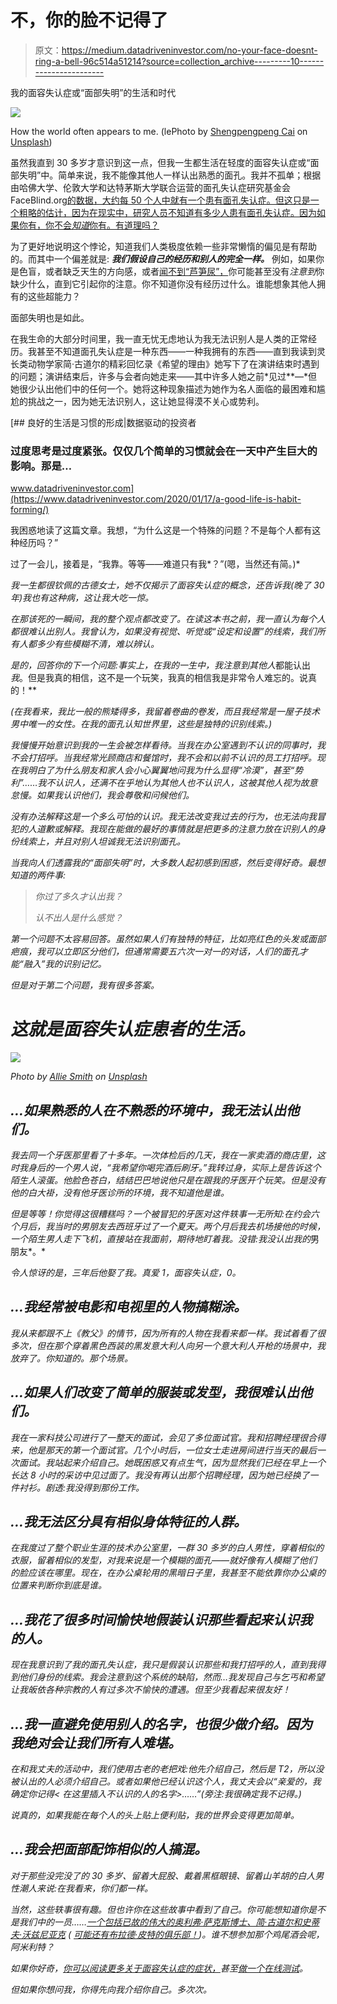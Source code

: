 # 不，你的脸不记得了

> 原文：<https://medium.datadriveninvestor.com/no-your-face-doesnt-ring-a-bell-96c514a51214?source=collection_archive---------10----------------------->

我的面容失认症或“面部失明”的生活和时代

![](img/7437a65227e5453710b616fc050533a8.png)

How the world often appears to me. (lePhoto by [Shengpengpeng Cai](https://unsplash.com/@tsaichinghsuan?utm_source=medium&utm_medium=referral) on [Unsplash](https://unsplash.com?utm_source=medium&utm_medium=referral))

虽然我直到 30 多岁才意识到这一点，但我一生都生活在轻度的面容失认症或“面部失明”中。简单来说，我不能像其他人一样认出熟悉的面孔。我并不孤单；根据由哈佛大学、伦敦大学和达特茅斯大学联合运营的面孔失认症研究基金会 FaceBlind.org[的数据，大约每 50 个人中就有一个患有面孔失认症。但这只是一个粗略的估计，因为在现实中，研究人员不知道有多少人患有面孔失认症。因为如果你有，你不会*知道*你有。有道理吗？](https://www.faceblind.org)

为了更好地说明这个悖论，知道我们人类极度依赖一些非常懒惰的偏见是有帮助的。而其中一个偏差就是: ***我们假设自己的经历和别人的完全一样。*** 例如，如果你是色盲，或者缺乏天生的方向感，或者[闻不到“芦笋尿”，](https://www.huffpost.com/entry/asparagus-pee_n_5ab932e3e4b0decad04cc745)你可能甚至没有*注意到*你缺少什么，直到它引起你的注意。你不知道你没有经历过什么。谁能想象其他人拥有的这些超能力？

面部失明也是如此。

在我生命的大部分时间里，我一直无忧无虑地认为我无法识别人是人类的正常经历。我甚至不知道面孔失认症是一种东西——一种我拥有的东西——直到我读到灵长类动物学家简·古道尔的精彩回忆录《希望的理由》她写下了在演讲结束时遇到的问题；演讲结束后，许多与会者向她走来——其中许多人她之前*见过**—*但她很少认出他们中的任何一个。她将这种现象描述为她作为名人面临的最困难和尴尬的挑战之一，因为她无法识别人，这让她显得漠不关心或势利。

[](https://www.datadriveninvestor.com/2020/01/17/a-good-life-is-habit-forming/) [## 良好的生活是习惯的形成|数据驱动的投资者

### 过度思考是过度紧张。仅仅几个简单的习惯就会在一天中产生巨大的影响。那是…

www.datadriveninvestor.com](https://www.datadriveninvestor.com/2020/01/17/a-good-life-is-habit-forming/) 

我困惑地读了这篇文章。我想，“为什么这是一个特殊的问题？不是每个人都有这种经历吗？”

过了一会儿，接着是，“我靠。等等——难道只有我*？”(嗯，当然还有简。)*

*我一生都很钦佩的古德女士，她不仅揭示了面容失认症的概念，还告诉我(晚了 30 年)我也有这种病，这让我大吃一惊。*

*在那该死的一瞬间，我的整个观点都改变了。在读这本书之前，我一直认为每个人都很难认出别人。我曾认为，如果没有视觉、听觉或“设定和设置”的线索，我们所有人都多少有些模糊不清，难以辨认。*

*是的，回答你的下一个问题:事实上，在我的一生中，我注意到其他人*都能认出*我*。但是我真的相信，这不是一个玩笑，我真的相信我是非常令人难忘的。说真的！**

*(在我看来，我比一般的熊矮得多，我留着卷曲的卷发，而且我经常是一屋子技术男中唯一的女性。在我的面孔认知世界里，这些是独特的识别线索。)*

*我慢慢开始意识到我的一生会被怎样看待。当我在办公室遇到不认识的同事时，我不会打招呼。当我经常光顾商店和餐馆时，我不会和以前不认识的员工打招呼。现在我明白了为什么朋友和家人会小心翼翼地问我为什么显得“冷漠”，甚至“势利”……我不认识人，还满不在乎地认为其他人也不认识人，这被其他人视为故意怠慢。如果我认识他们，我会尊敬和问候他们。*

*没有办法解释这是一个多么可怕的认识。我无法改变我过去的行为，也无法向我冒犯的人道歉或解释。我现在能做的最好的事情就是把更多的注意力放在识别人的身份线索上，并且对别人坦诚我无法识别面孔。*

*当我向人们透露我的“面部失明”时，大多数人起初感到困惑，然后变得好奇。最想知道的两件事:*

> *你过了多久才认出我？*
> 
> *认不出人是什么感觉？*

*第一个问题不太容易回答。虽然如果人们有独特的特征，比如亮红色的头发或面部疤痕，我可以立即区分他们，但通常需要五六次一对一的对话，人们的面孔才能“融入”我的识别记忆。*

*但是对于第二个问题，我有很多答案。*

# *这就是面容失认症患者的生活。*

*![](img/fd5cb604617e3f93076979f11e9f3819.png)*

*Photo by [Allie Smith](https://unsplash.com/@creativegangsters?utm_source=medium&utm_medium=referral) on [Unsplash](https://unsplash.com?utm_source=medium&utm_medium=referral)*

## *…如果熟悉的人在不熟悉的环境中，我无法认出他们。*

*我去同一个牙医那里看了十多年。一次体检后的几天，我在一家卖酒的商店里，这时我身后的一个男人说，“我希望你喝完酒后刷牙。”我转过身，实际上是告诉这个陌生人滚蛋。他脸色苍白，结结巴巴地说他只是在跟我的牙医开个玩笑。但是没有他的白大褂，没有他牙医诊所的环境，我不知道他是谁。*

*但是等等！你觉得这很糟糕吗？一个被冒犯的牙医对这件轶事一无所知:在约会六个月后，我当时的男朋友去西班牙过了一个夏天。两个月后我去机场接他的时候，一个陌生男人走下飞机，直接站在我面前，期待地盯着我。没错:我没认出我的*男朋友*。*

*令人惊讶的是，三年后他娶了我。真爱 1，面容失认症，0。*

## *…我经常被电影和电视里的人物搞糊涂。*

*我从来都跟不上《教父》的情节，因为所有的人物在我看来都一样。我试着看了很多次，但在那个穿着黑色西装的黑发意大利人向另一个意大利人开枪的场景中，我放弃了。你知道的。*那个*场景。*

## *…如果人们改变了简单的服装或发型，我很难认出他们。*

*我在一家科技公司进行了一整天的面试，会见了多位面试官。我和招聘经理很合得来，他是那天的第一个面试官。几个小时后，一位女士走进房间进行当天的最后一次面试。我站起来介绍自己。她既困惑又有点生气，因为显然我们已经在早上一个长达 8 小时的采访中见过面了。我没有再认出那个招聘经理，因为她已经换了一件衬衫。剧透:我没得到那份工作。*

## *…我无法区分具有相似身体特征的人群。*

*在我度过了整个职业生涯的技术办公室里，一群 30 多岁的白人男性，穿着相似的衣服，留着相似的发型，对我来说是一个模糊的面孔——就好像有人模糊了他们的脸应该在哪里。现在，在办公桌轮用的黑暗日子里，我甚至不能依靠你办公桌的位置来判断你到底是谁。*

## *…我花了很多时间愉快地假装认识那些看起来认识我的人。*

*现在我意识到了我的面孔失认症，我只是假装认识那些和我打招呼的人，直到我得到他们身份的线索。我会注意到这个系统的缺陷，然而…我发现自己与乞丐和希望让我皈依各种宗教的人有过多次不愉快的遭遇。但至少我看起来很友好！*

## *…我一直避免使用别人的名字，也很少做介绍。因为我绝对会让我们所有人难堪。*

*在和我丈夫的活动中，我们使用古老的老把戏:他先介绍自己，然后是 T2，所以没被认出的人必须介绍自己。或者如果他已经认识这个人，我丈夫会以“亲爱的，我确定你记得< *在这里插入不认识的人的名字*>……”(旁注:我很确定我不记得。)*

*说真的，如果我能在每个人的头上贴上便利贴，我的世界会变得更加简单。*

## *…我会把面部配饰相似的人搞混。*

*对于那些没完没了的 30 多岁、留着大屁股、戴着黑框眼镜、留着山羊胡的白人男性潮人来说:在我看来，你们都一样。*

*当然，这些轶事很有趣。但也许你在这些故事中看到了自己。你可能想知道你是不是我们中的一员……[一个包括已故的伟大的奥利弗·萨克斯博士、简·古道尔和史蒂夫·沃兹尼亚克](https://en.wikipedia.org/wiki/Category:People_with_prosopagnosia) ( [可能还有布拉德·皮特的俱乐部！](https://edition.cnn.com/2013/05/23/showbiz/celebrity-news-gossip/brad-pitt-esquire-face-blindness/index.html))。谁不想参加那个鸡尾酒会呢，阿米利特？*

*如果你好奇，[你可以阅读更多关于面容失认症的症状，](https://prosopagnosiaresearch.org/symptoms)甚至[做一个在线测试](https://openpsychometrics.org/tests/EBFMT/)。*

*但如果你想问我，你得先向我介绍你自己。*多次*次。*